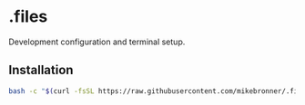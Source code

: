 # .files
Development configuration and terminal setup.

## Installation

```sh
bash -c "$(curl -fsSL https://raw.githubusercontent.com/mikebronner/.files/main/install.sh)"
```
